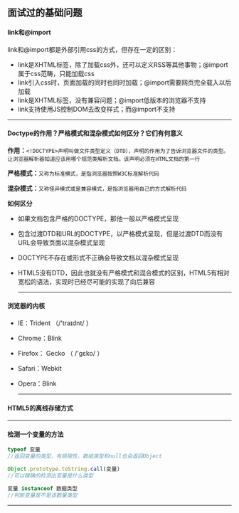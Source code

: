 ## 面试过的基础问题

#### link和@import

link和@import都是外部引用css的方式，但存在一定的区别：

- link是XHTML标签，除了加载css外，还可以定义RSS等其他事物；@import属于css范畴，只能加载css
- link引入css时，页面加载的同时也同时加载；@import需要网页完全载入以后加载
- link是XHTML标签，没有兼容问题；@import低版本的浏览器不支持
- link支持使用JS控制DOM去改变样式；而@import不支持

------

#### Doctype的作用？严格模式和混杂模式如何区分？它们有何意义

**作用：**`<!DOCTYPE>声明叫做文件类型定义（DTD），声明的作用为了告诉浏览器文件的类型。让浏览器解析器知道应该用哪个规范类解析文档。该声明必须在HTML文档的第一行`

**严格模式：**`又称为标准模式，是指浏览器按照W3C标准解析代码`

**混杂模式：**`又称怪异模式或是兼容模式，是指浏览器用自己的方式解析代码`

**如何区分**

- 如果文档包含严格的DOCTYPE，那他一般以严格模式呈现

- 包含过渡DTD和URL的DOCTYPE，以严格模式呈现，但是过渡DTD而没有URL会导致页面以混杂模式呈现

- DOCTYPE不存在或形式不正确会导致文档以混杂模式呈现

- HTML5没有DTD，因此也就没有严格模式和混合模式的区别，HTML5有相对宽松的语法，实现时已经尽可能的实现了向后兼容

  ------

  

#### **浏览器的内核**

- IE：Trident （/'traɪdnt/ ）

- Chrome：Blink
- Firefox： Gecko （ /'gɛko/ ）

- Safari：Webkit

- Opera：Blink

  ------

#### HTML5的离线存储方式



------

#### 检测一个变量的方法

```js
typeof 变量
//返回变量的类型，有局限性，数组类型和null也会返回Object

Object.prototype.toString.call(变量)
//可以精确的检测出变量是什么类型

变量 instanceof 数据类型
//判断变量是不是该数量类型
```

------

